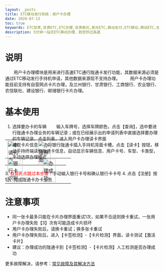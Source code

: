 ```yaml
---
layout: _posts
title: ETC移动发行系统：用户卡办理
date: 2020-07-13
toc: true
keywords: ETC甘肃,甘肃ETC,ETC办理,甘肃紫光,紫光ETC,移动支付,ETC移动,移动ETC,在线充值,ETC办理,卡片办理,OBU办理,OBU激活,ETC手持终端,甘肃ETC办理,甘肃ETC发行,移动发行终端,ETC移动发行系统
description: 5分钟一站式ETC移动办理，助您秒过高速
---
```

# 说明
&emsp;&emsp;用户卡办理模块是用来进行高速ETC通行陇通卡发行功能，其数据来源必须是通过ETC移动发行手持机申请，其他数据来源现不支持办理。
&emsp;&emsp;用户卡办理功能目前支持有自营网点卡片办理，及兰州银行、甘肃银行、工商银行、农业银行、农信联社、建设银行、邮储银行卡片办理。

# 基本使用  
1. 选择要办卡的车辆
&emsp;&emsp;输入车牌号，选择车牌颜色，点击【查询】，选中要进行陇通卡办理业务的车辆记录；或在已经展示出的申请列表中直接选择要办理的车辆记录，点击列表，进入用户卡办理读卡界面
2. 读取卡片信息
&emsp;&emsp;将银行陇通卡插入手持机背面卡槽，点击【读卡】按钮，移动手持终端读取陇通卡信息，自动显示车辆信息、用户卡号、车型、卡类型，手动选择办理模式
<table style = "margin-top:-80px"> 
  <tr>
      <td><img src="/pub-images/userCardList.png" width="70%" alt="申请列表"/></td>
      <td><img src="/pub-images/userCardIssuse4.png" width="70%" alt="办理界面"/></td>
  </tr>
</table>
3. <span style="color:red;">自营网点跳过本步骤！</span>手动输入银行卡号和确认银行卡卡号
4. 点击【注册】按钮，完成陇通卡办卡业务
<table style = "margin-top:-80px"> 
  <tr>
      <td><img src="/pub-images/userCardIssuse5.png" width="70%" alt="银行卡识别"/></td>
      <td><img src="/pub-images/userCardIssueSuccess.png" width="70%" alt="办理成功"/></td>
  </tr>
</table>
  
# 注意事项
* 同一张卡最多只能在卡片办理界面重试1次，如果不合适则换卡重试，一张用户卡办理失败【3】次有可能造成卡片损坏
* 用户卡办理失败后，请换卡重试；换多张卡重试
* 用户卡办理失败后，进入【卡签检测】-【卡片检测】界面，读卡测试【激活卡片】
* 建议：办理成功的陇通卡到【卡签检测】-【卡片检测】人工检测是否办理成功

更多故障解决，请参考：[常见故障及其解决方法](/2020/08/16/problems/)
